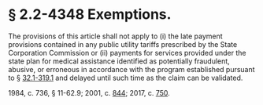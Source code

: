 # § 2.2-4348 Exemptions.

<p>The provisions of this article shall not apply to (i) the late payment provisions contained in any public utility tariffs prescribed by the State Corporation Commission or (ii) payments for services provided under the state plan for medical assistance identified as potentially fraudulent, abusive, or erroneous in accordance with the program established pursuant to § <a href='http://law.lis.virginia.gov/vacode/32.1-319.1/'>32.1-319.1</a> and delayed until such time as the claim can be validated.</p><p>1984, c. 736, § 11-62.9; 2001, c. <a href='http://lis.virginia.gov/cgi-bin/legp604.exe?011+ful+CHAP0844'>844</a>; 2017, c. <a href='http://lis.virginia.gov/cgi-bin/legp604.exe?171+ful+CHAP0750'>750</a>.</p>